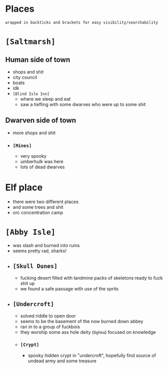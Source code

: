 # Places
```
wrapped in backticks and brackets for easy visibility/searchability
```
# `[Saltmarsh]`
## Human side of town
- shops and shit
- city council
- boats
- idk
- `[Blind Isle Inn]`
    - where we sleep and eat
    - saw a tiefling with some dwarves who were up to some shit
## Dwarven side of town
- more shops and shit
- ### `[Mines]`
    - very spooky
    - umberhulk was here
    - lots of dead dwarves

# Elf place
- there were two different places
- and some trees and shit
- orc concentration camp

# `[Abby Isle]`
- was slash and burned into ruins
- seems pretty rad, sharks!
- ## `[Skull Dunes]`
    - fucking desert filled with landmine packs of skeletons ready to fuck shit up
    - we found a safe passage with use of the sprits
- ## `[Undercroft]`
    - solved riddle to open door
    - seems to be the basement of the now burned down abbey
    - ran in to a group of fuckbois
    - they worship some ass hole deity (`Oghma`) focused on knowledge
    - ### `[Crypt]`
        - spooky hidden crypt in "undercroft", hopefully find source of undead army and some treasure